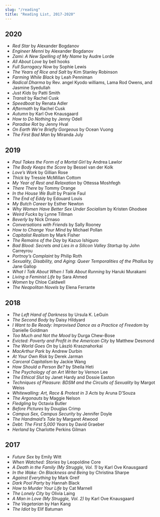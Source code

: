 ```yaml
---
slug: "/reading"
title: "Reading List, 2017-2020"
---
```

## 2020
 - *Red Star* by Alexander Bogdanov
 - *Engineer Menni* by Alexander Bogdanov
 - *Zami: A New Spelling of My Name* by Audre Lorde
 - *All About Love* by bell hooks
 - *Full Surrogacy Now* by Sophie Lewis
 - *The Years of Rice and Salt* by Kim Stanley Robinson
 - *Farming While Black* by Leah Penniman
 - *Radical Dharma* by Rev. angel Kyodo williams, Lama Rod Owens, and Jasmine Syedullah
 - *Just Kids* by Patti Smith
 - *Transit* by Rachel Cusk
 - *Speedboat* by Renata Adler
 - *Aftermath* by Rachel Cusk
 - *Autumn* by Karl Ove Knausgaard
 - *How to Do Nothing* by Jenny Odell
 - *Paradise Rot* by Jenny Hval
 - *On Earth We’re Briefly Gorgeous* by Ocean Vuong
 - *The First Bad Man* by Miranda July
 ## 2019
 - *Paul Takes the Form of a Mortal Girl* by Andrea Lawlor
 - *The Body Keeps the Score* by Bessel van der Kolk
 - *Love’s Work* by Gillian Rose
 - *Thick* by Tressie McMillan Cottom
 - *My Year of Rest and Relaxation* by Ottessa Moshfegh
 - *There There* by Tommy Orange
 - *In the House We Built* by Prairie Faul
 - *The End of Eddy* by Edouard Louis
 - *My Butch Career* by Esther Newton
 - *Why Women Have Better Sex Under Socialism* by Kristen Ghodsee
 - *Weird Fucks* by Lynne Tillman
 - *Beverly* by Nick Drnaso
 - *Conversations with Friends* by Sally Rooney
 - *How to Change Your Mind* by Michael Pollan
 - *Capitalist Realism* by Mark Fisher
 - *The Remains of the Day* by Kazuo Ishiguro
 - *Bad Blood: Secrets and Lies in a Silicon Valley Startup* by John Carreyrou
 - *Portnoy’s Complaint* by Philip Roth
 - *Sexuality, Disability, and Aging: Queer Temporalities of the Phallus* by Jane Gallop
 - *What I Talk About When I Talk About Running* by Haruki Murakami
 - *Living a Feminist Life* by Sara Ahmed
 - *Women* by Chloe Caldwell
 - *The Neapolitan Novels* by Elena Ferrante
 ## 2018
 - *The Left Hand of Darkness* by Ursula K. LeGuin
 - *The Second Body* by Daisy Hildyard
 - *I Want to Be Ready: Improvised Dance as a Practice of Freedom* by Danielle Goldman
 - *Too Much and Not the Mood* by Durga Chew-Bose
 - *Evicted: Poverty and Profit in the American City* by Matthew Desmond
 - *The World Goes On* by László Krasznahorkai
 - *MacArthur Park* by Andrew Durbin
 - *At Your Own Risk* by Derek Jarman
 - *Carceral Capitalism* by Jackie Wang
 - *How Should a Person Be?* by Sheila Heti
 - *The Psychology of an Art Writer* by Vernon Lee
 - *The Ethical Slut* by Janet Hardy and Dossie Easton
 - *Techniques of Pleasure: BDSM and the Circuits of Sexuality* by Margot Weiss
 - *Whitewalling: Art, Race & Protest in 3 Acts* by Aruna D’Souza
 - *The Argonauts* by Maggie Nelson
 - *Fledgling* by Octavia Butler
 - *Before Pictures* by Douglas Crimp
 - *Campus Sex, Campus Security* by Jennifer Doyle
 - *The Handmaid’s Tale* by Margaret Atwood
 - *Debt: The First 5,000 Years* by David Graeber
 - *Herland* by Charlotte Perkins Gilman
 ## 2017
 - *Future Sex* by Emily Witt
 - *When Watched: Stories* by Leopoldine Core
 - *A Death in the Family (My Struggle, Vol. 1)* by Karl Ove Knausgaard
 - *In the Wake: On Blackness and Being* by Christina Sharpe
 - *Against Everything* by Mark Greif
 - *Dark Pool Party* by Hannah Black
 - *How to Murder Your Life* by Cat Marnell
 - *The Lonely City* by Olivia Laing
 - *A Man in Love (My Struggle, Vol. 2)* by Karl Ove Knausgaard
 - *The Vegetarian* by Han Kang
 - *The Idiot* by Elif Batuman
